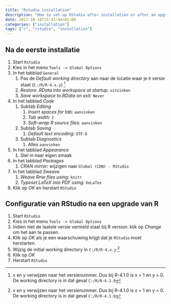 ```yaml
---
title: "Rstudio installation"
description: "How to set-up RStudio after installation or after an upgrade (in Dutch)"
date: 2017-10-18T15:43:44+02:00
categories: ["installation"]
tags: ["r", "rstudio", "installation"]
---
```



## Na de eerste installatie

1. Start `Rstudio`
1. Kies in het menu `Tools -> Global Options`
1. In het tabblad `General`
    1. Pas de _Default working directory_ aan naar de locatie waar je `R` versie staat (`C:/R/R-4.x.y`) [^1]
    1. _Restore .RData into workspace at startup:_ `uitvinken`
    1. _Save workspace to.RData on exit:_ `Never`
1. In het tabblad _Code_
    1. Subtab _Editing_
        1. _Insert spaces for tab:_ `aanvinken`
        1. _Tab width:_ `2`
        1. _Soft-wrap R source files:_ `aanvinken`
    1. Subtab _Saving_
        1. _Default text encoding:_ `UTF-8`
    1. Subtab _Diagnostics_
        1. Alles `aanvinken`
1. In het tabblad _Appearance_ 
    1. Stel in naar eigen smaak
1. In het tabblad _Packages_
    1. _CRAN mirror:_ wijzigen naar `Global (CDN) - RStudio`
1. In het tabblad _Sweave_
    1. _Weave Rnw files using:_ `knitr`
    1. _Typeset LaTeX into PDF using:_ `XeLaTex`
1. Klik op _OK_ en herstart `RStudio`

## Configuratie van RStudio na een upgrade van R

1. Start `RStudio`
1. Kies in het menu `Tools -> Global Options`
1. Indien niet de laatste versie vermeld staat bij R version: klik op _Change_ om het aan te passen.
1. Klik op _OK_ als je een waarschuwing krijgt dat je `RStudio` moet herstarten.
1. Wijzig de initial working directory in `C:/R/R-4.x.y` [^1]
1. Klik op _OK_
1. Herstart `RStudio`

[^1]: x en y verwijzen naar het versienummer. Dus bij R-4.1.0 is x = 1 en y = 0. De working directory is in dat geval `C:/R/R-4.1.0`
